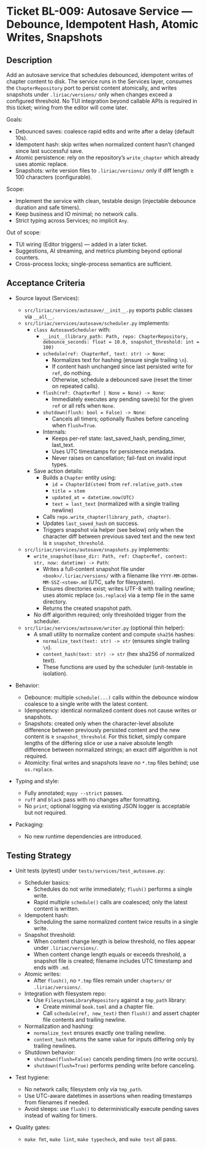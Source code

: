 # Ticket BL-009: Autosave Service — Debounce, Idempotent Hash, Atomic Writes, Snapshots

## Description
Add an autosave service that schedules debounced, idempotent writes of chapter content to disk. The service runs in the Services layer, consumes the `ChapterRepository` port to persist content atomically, and writes snapshots under `.liriac/versions/` only when changes exceed a configured threshold. No TUI integration beyond callable APIs is required in this ticket; wiring from the editor will come later.

Goals:
- Debounced saves: coalesce rapid edits and write after a delay (default 10s).
- Idempotent hash: skip writes when normalized content hasn’t changed since last successful save.
- Atomic persistence: rely on the repository’s `write_chapter` which already uses atomic replace.
- Snapshots: write version files to `.liriac/versions/` only if diff length ≥ 100 characters (configurable).

Scope:
- Implement the service with clean, testable design (injectable debounce duration and safe timers).
- Keep business and IO minimal; no network calls.
- Strict typing across Services; no implicit `Any`.

Out of scope:
- TUI wiring (Editor triggers) — added in a later ticket.
- Suggestions, AI streaming, and metrics plumbing beyond optional counters.
- Cross-process locks; single-process semantics are sufficient.

## Acceptance Criteria
- Source layout (Services):
  - `src/liriac/services/autosave/__init__.py` exports public classes via `__all__`.
  - `src/liriac/services/autosave/scheduler.py` implements:
    - `class AutosaveScheduler` with:
      - `__init__(library_path: Path, repo: ChapterRepository, debounce_seconds: float = 10.0, snapshot_threshold: int = 100)`
      - `schedule(ref: ChapterRef, text: str) -> None`:
        - Normalizes text for hashing (ensure single trailing `\n`).
        - If content hash unchanged since last persisted write for `ref`, do nothing.
        - Otherwise, schedule a debounced save (reset the timer on repeated calls).
      - `flush(ref: ChapterRef | None = None) -> None`:
        - Immediately executes any pending save(s) for the given `ref` or all refs when `None`.
      - `shutdown(flush: bool = False) -> None`:
        - Cancels all timers; optionally flushes before canceling when `flush=True`.
      - Internals:
        - Keeps per-ref state: last_saved_hash, pending_timer, last_text.
        - Uses UTC timestamps for persistence metadata.
        - Never raises on cancellation; fail-fast on invalid input types.
    - Save action details:
      - Builds a `Chapter` entity using:
        - `id = ChapterId(stem)` from `ref.relative_path.stem`
        - `title = stem`
        - `updated_at = datetime.now(UTC)`
        - `text = last_text` (normalized with a single trailing newline)
      - Calls `repo.write_chapter(library_path, chapter)`.
      - Updates `last_saved_hash` on success.
      - Triggers snapshot via helper (see below) only when the character diff between previous saved text and the new text is ≥ `snapshot_threshold`.
  - `src/liriac/services/autosave/snapshots.py` implements:
    - `write_snapshot(base_dir: Path, ref: ChapterRef, content: str, now: datetime) -> Path`:
      - Writes a full-content snapshot file under `<book>/.liriac/versions/` with a filename like `YYYY-MM-DDTHH-MM-SSZ-<stem>.md` (UTC, safe for filesystem).
      - Ensures directories exist; writes UTF-8 with trailing newline; uses atomic replace (`os.replace`) via a temp file in the same directory.
      - Returns the created snapshot path.
    - No diff algorithm required; only thresholded trigger from the scheduler.
  - `src/liriac/services/autosave/writer.py` (optional thin helper):
    - A small utility to normalize content and compute `sha256` hashes:
      - `normalize_text(text: str) -> str` (ensures single trailing `\n`).
      - `content_hash(text: str) -> str` (hex sha256 of normalized text).
      - These functions are used by the scheduler (unit-testable in isolation).

- Behavior:
  - Debounce: multiple `schedule(...)` calls within the debounce window coalesce to a single write with the latest content.
  - Idempotency: identical normalized content does not cause writes or snapshots.
  - Snapshots: created only when the character-level absolute difference between previously persisted content and the new content is ≥ `snapshot_threshold`. For this ticket, simply compare lengths of the differing slice or use a naive absolute length difference between normalized strings; an exact diff algorithm is not required.
  - Atomicity: final writes and snapshots leave no `*.tmp` files behind; use `os.replace`.

- Typing and style:
  - Fully annotated; `mypy --strict` passes.
  - `ruff` and `black` pass with no changes after formatting.
  - No `print`; optional logging via existing JSON logger is acceptable but not required.

- Packaging:
  - No new runtime dependencies are introduced.

## Testing Strategy
- Unit tests (pytest) under `tests/services/test_autosave.py`:
  - Scheduler basics:
    - Schedules do not write immediately; `flush()` performs a single write.
    - Rapid multiple `schedule()` calls are coalesced; only the latest content is written.
  - Idempotent hash:
    - Scheduling the same normalized content twice results in a single write.
  - Snapshot threshold:
    - When content change length is below threshold, no files appear under `.liriac/versions/`.
    - When content change length equals or exceeds threshold, a snapshot file is created; filename includes UTC timestamp and ends with `.md`.
  - Atomic writes:
    - After `flush()`, no `*.tmp` files remain under `chapters/` or `.liriac/versions/`.
  - Integration with filesystem repo:
    - Use `FilesystemLibraryRepository` against a `tmp_path` library:
      - Create minimal `book.toml` and a chapter file.
      - Call `schedule(ref, new_text)` then `flush()` and assert chapter file contents and trailing newline.
  - Normalization and hashing:
    - `normalize_text` ensures exactly one trailing newline.
    - `content_hash` returns the same value for inputs differing only by trailing newlines.
  - Shutdown behavior:
    - `shutdown(flush=False)` cancels pending timers (no write occurs).
    - `shutdown(flush=True)` performs pending write before canceling.

- Test hygiene:
  - No network calls; filesystem only via `tmp_path`.
  - Use UTC-aware datetimes in assertions when reading timestamps from filenames if needed.
  - Avoid sleeps: use `flush()` to deterministically execute pending saves instead of waiting for timers.

- Quality gates:
  - `make fmt`, `make lint`, `make typecheck`, and `make test` all pass.
